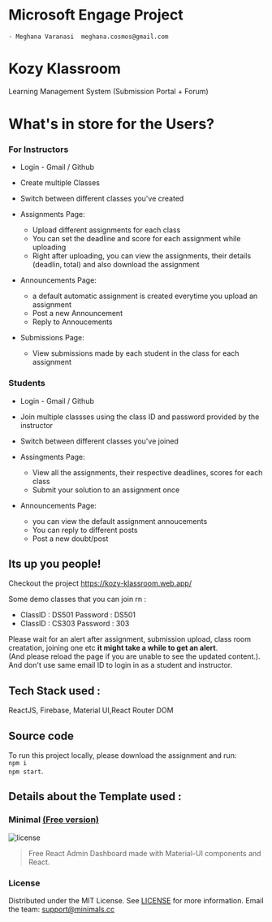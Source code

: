 # Microsoft Engage Project 

    - Meghana Varanasi  meghana.cosmos@gmail.com

# Kozy Klassroom 

Learning Management System (Submission Portal + Forum)

# What's in store for the Users?
### For Instructors
- Login - Gmail / Github
- Create multiple Classes
- Switch between different classes you've created
- Assignments Page:
    - Upload different assignments for each class
    - You can set the deadline and score for each assignment while uploading
    - Right after uploading, you can view the assignments, their details (deadlin, total) and also download the assignment  
- Announcements Page: 
    - a default automatic assignment is created everytime you upload an assignment 
    - Post a new Announcement 
    - Reply to Annoucements 

- Submissions Page:
    - View submissions made by each student in the class for each assignment

### Students 
- Login - Gmail / Github
- Join multiple classses using the class ID and password provided by the instructor 
- Switch between different classes you've joined
- Assingments Page:
    - View all the assignments, their respective deadlines, scores for each class 
    - Submit your solution to an assignment once

- Announcements Page: 
    - you can view the default assignment annoucements 
    - You can reply to different posts 
    - Post a new doubt/post
    
## Its up you people! 
Checkout the project https://kozy-klassroom.web.app/

Some demo classes that you can join rn : 
- ClassID : DS501 Password : DS501
- ClassID : CS303 Password : 303

Please wait for an alert after assignment, submission upload, class room creatation, joining one etc **it might take a while to get an alert**.     
(And please reload the page if you are unable to see the updated content.).   
And don't use same email ID to login in as a student and instructor.  

## Tech Stack used : 
ReactJS, Firebase, Material UI,React Router DOM

## Source code 

To run this project locally, please download the assignment and run:         
        ``npm i``   
        ``npm start``.    

## Details about the Template used : 
### Minimal [(Free version)](https://minimal-kit-react.vercel.app/)
![license](https://img.shields.io/badge/license-MIT-blue.svg)

> Free React Admin Dashboard made with Material-UI components and React.
### License
Distributed under the MIT License. See [LICENSE](https://github.com/minimal-ui-kit/minimal.free/blob/main/LICENSE.md) for more information.
Email the team: support@minimals.cc
